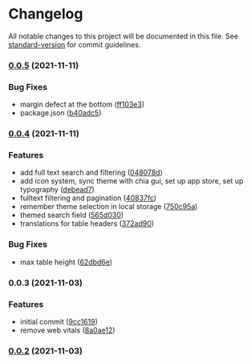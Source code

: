 # Changelog

All notable changes to this project will be documented in this file. See [standard-version](https://github.com/conventional-changelog/standard-version) for commit guidelines.

### [0.0.5](https://github.com/Chia-Network/carbon-asset-token/compare/v0.0.4...v0.0.5) (2021-11-11)


### Bug Fixes

* margin defect at the bottom ([ff103e3](https://github.com/Chia-Network/carbon-asset-token/commit/ff103e34eb6cfce57b10bfdfb881767d4e9503af))
* package.json ([b40adc5](https://github.com/Chia-Network/carbon-asset-token/commit/b40adc568b528663f613f43fcc6f3466611bda05))

### [0.0.4](https://github.com/Chia-Network/carbon-asset-token/compare/v9.3.2...v0.0.4) (2021-11-11)

### Features

- add full text search and filtering ([048078d](https://github.com/Chia-Network/carbon-asset-token/commit/048078d3d7b9ad1293319455143abb817176ea5d))
- add icon system, sync theme with chia gui, set up app store, set up typography ([debead7](https://github.com/Chia-Network/carbon-asset-token/commit/debead7d28c5a2eb4fd86bf2746044b8eb0a9b62))
- fulltext filtering and pagination ([40837fc](https://github.com/Chia-Network/carbon-asset-token/commit/40837fc518aa1660a93d35fdbc2df12dc99615eb))
- remember theme selection in local storage ([750c95a](https://github.com/Chia-Network/carbon-asset-token/commit/750c95af504781d43f457efefe5c5263da7f50c9))
- themed search field ([565d030](https://github.com/Chia-Network/carbon-asset-token/commit/565d030686b8acac85be471b713f395a39847867))
- translations for table headers ([372ad90](https://github.com/Chia-Network/carbon-asset-token/commit/372ad906c2e52f148a61d4ff9c8e7e5483e3bd33))

### Bug Fixes

- max table height ([62dbd6e](https://github.com/Chia-Network/carbon-asset-token/commit/62dbd6e1668c64dd2206dbe4f79d668005dde0a9))

### 0.0.3 (2021-11-03)

### Features

- initial commit ([9cc1619](https://github.com/Chia-Network/carbon-asset-token/commit/9cc16193cce08a4ff2a1b7266be0b1729dfd5a34))
- remove web vitals ([8a0ae12](https://github.com/Chia-Network/carbon-asset-token/commit/8a0ae12ba364597b1a680964d16fe9f8704ff8c1))

### [0.0.2](https://github.com/Chia-Network/carbon-asset-token/compare/v0.1.1...v0.0.2) (2021-11-03)
